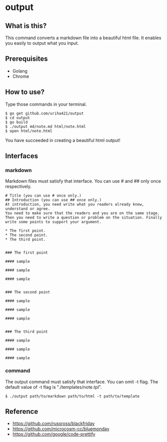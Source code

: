 # output

## What is this?
This command converts a markdown file into a beautiful html file. It enables you easily to output what you input.

## Prerequisites
* Golang
* Chrome

## How to use?
Type those commands in your terminal.

```
$ go get github.com/uriha421/output
$ cd output
$ go build
$ ./output md/note.md html/note.html
$ open html/note.html
```
You have succeeded in creating a beautiful html output!

## Interfaces
### markdown

Markdown files must satisfy that interface.
You can use # and ## only once respectively.

```
# Title (you can use # once only.)
## Introduction (you can use ## once only.)
At introduction, you need write what you readers already know, understand or agree.
You need to make sure that the readers and you are on the same stage.
Then you need to write a question or problem on the situation. Finally write some points to support your argument.

* The first point.
* The second point.
* The third point.


### The first point

#### sample

#### sample

#### sample


### The second point

#### sample

#### sample

#### sample


### The third point

#### sample

#### sample

#### sample
```

### command

The output command must satisfy that interface.
You can omit -t flag. The default value of -t flag is "./templates/note.tpl".

```
$ ./output path/to/markdown path/to/html -t path/to/template
```

## Reference
* https://github.com/russross/blackfriday
* https://github.com/microcosm-cc/bluemonday
* https://github.com/google/code-prettify
